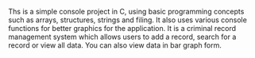 Ths is a simple console project in C, using basic programming concepts such as arrays, structures, strings and filing. It also uses various console functions for better graphics for the application. It is a criminal record management system 
which allows users to add a record, search for a record or view all data. You can also view data in bar graph form.
